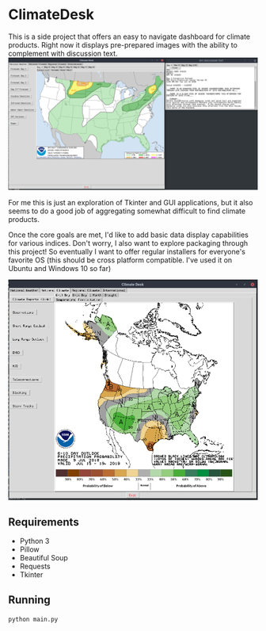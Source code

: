 # ClimateDesk
This is a side project that offers an easy to navigate dashboard for climate
products. Right now it displays pre-prepared images with the ability to complement
with discussion text.
![Alt text](/Screenshots/spcShot.png)

For me this is just an exploration of Tkinter and GUI applications, but it also
seems to do a good job of aggregating somewhat difficult to find climate products.

Once the core goals are met, I'd like to add basic data display capabilities for
various indices. Don't worry, I also want to explore packaging through this project! So eventually I want to offer regular installers for everyone's favorite OS (this should be cross platform compatible. I've used it on Ubuntu and Windows 10 so far)

![Alt text](/Screenshots/cpcShot.png)

## Requirements
* Python 3
* Pillow
* Beautiful Soup
* Requests
* Tkinter

## Running
```python main.py```
